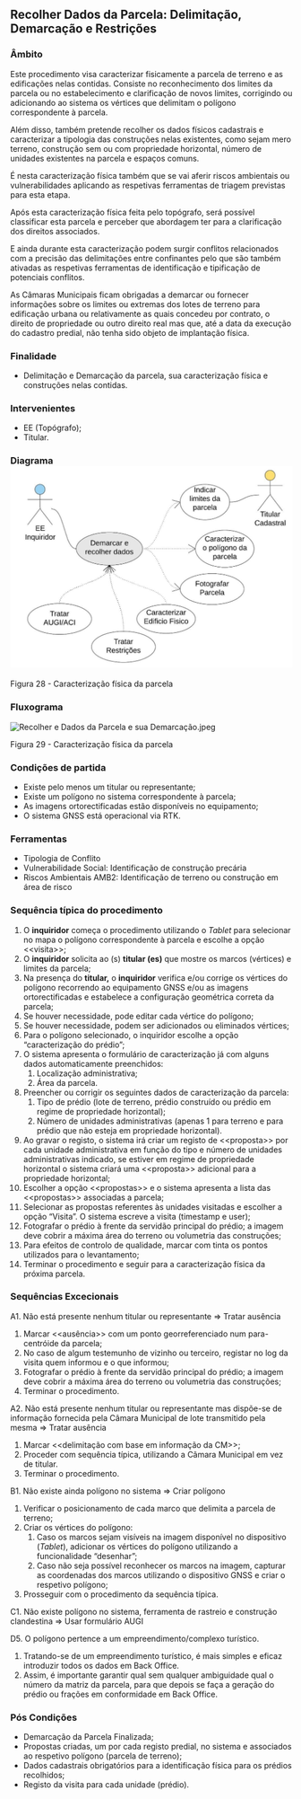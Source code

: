 ## Recolher Dados da Parcela: Delimitação, Demarcação e Restrições

### Âmbito

Este procedimento visa caracterizar fisicamente a parcela de terreno e as edificações nelas contidas. Consiste no reconhecimento dos limites da parcela ou no estabelecimento e clarificação de novos limites, corrigindo ou adicionando ao sistema os vértices que delimitam o polígono correspondente à parcela.

Além disso, também pretende recolher os dados físicos cadastrais e caracterizar a tipologia das construções nelas existentes, como sejam mero terreno, construção sem ou com propriedade horizontal, número de unidades existentes na parcela e espaços comuns.

É nesta caracterização física também que se vai aferir riscos ambientais ou vulnerabilidades aplicando as respetivas ferramentas de triagem previstas para esta etapa.

Após esta caracterização física feita pelo topógrafo, será possível classificar esta parcela e perceber que abordagem ter para a clarificação dos direitos associados.

E ainda durante esta caracterização podem surgir conflitos relacionados com a precisão das delimitações entre confinantes pelo que são também ativadas as respetivas ferramentas de identificação e tipificação de potenciais conflitos.

As Câmaras Municipais ficam obrigadas a demarcar ou fornecer informações sobre os limites ou extremas dos lotes de terreno para edificação urbana ou relativamente as quais concedeu por contrato, o direito de propriedade ou outro direito real mas que, até a data da execução do cadastro predial, não tenha sido objeto de implantação física.

### Finalidade

* Delimitação e Demarcação da parcela, sua caracterização física e construções nelas contidas.

### Intervenientes

* EE \(Topógrafo\);
* Titular.

### Diagrama![](/assets/28.jpg)

Figura 28 - Caracterização física da parcela

### Fluxograma

![Recolher e Dados da Parcela e sua Demarcação.jpeg](../assets/recolher_e_dados_da_parcela_e_sua_d.jpeg)

Figura 29 - Caracterização física da parcela

### Condições de partida

* Existe pelo menos um titular ou representante;
* Existe um polígono no sistema correspondente à parcela;
* As imagens ortorectificadas estão disponíveis no equipamento;
* O sistema GNSS está operacional via RTK.

### Ferramentas

* Tipologia de Conflito
* Vulnerabilidade Social: Identificação de construção precária
* Riscos Ambientais AMB2: Identificação de terreno ou construção em área de risco

### Sequência típica do procedimento

1. O **inquiridor** começa o procedimento utilizando o _Tablet_ para selecionar no mapa o polígono correspondente à parcela e escolhe a opção &lt;&lt;visita&gt;&gt;;
2. O **inquiridor** solicita ao \(s\) **titular \(es\)** que mostre os marcos \(vértices\) e limites da parcela;
3. Na presença do **titular,** o **inquiridor** verifica e/ou corrige os vértices do polígono recorrendo ao equipamento GNSS e/ou as imagens ortorectificadas e estabelece a configuração geométrica correta da parcela;
4. Se houver necessidade, pode editar cada vértice do polígono;
5. Se houver necessidade, podem ser adicionados ou eliminados vértices;
6. Para o polígono selecionado, o inquiridor escolhe a opção “caracterização do prédio”;
7. O sistema apresenta o formulário de caracterização já com alguns dados automaticamente preenchidos:
   1. Localização administrativa;
   2. Área da parcela.
8. Preencher ou corrigir os seguintes dados de caracterização da parcela:
   1. Tipo de prédio \(lote de terreno, prédio construído ou prédio em regime de propriedade horizontal\);
   2. Número de unidades administrativas \(apenas 1 para terreno e para prédio que não esteja em propriedade horizontal\).
9. Ao gravar o registo, o sistema irá criar um registo de &lt;&lt;proposta&gt;&gt; por cada unidade administrativa em função do tipo e número de unidades administrativas indicado, se estiver em regime de propriedade horizontal o sistema criará uma &lt;&lt;proposta&gt;&gt; adicional para a propriedade horizontal;
10. Escolher a opção &lt;&lt;propostas&gt;&gt; e o sistema apresenta a lista das &lt;&lt;propostas&gt;&gt; associadas a parcela;
11. Selecionar as propostas referentes às unidades visitadas e escolher a opção “Visita”. O sistema escreve a visita \(timestamp e user\);
12. Fotografar o prédio à frente da servidão principal do prédio; a imagem deve cobrir a máxima área do terreno ou volumetria das construções;
13. Para efeitos de controlo de qualidade, marcar com tinta os pontos utilizados para o levantamento;
14. Terminar o procedimento e seguir para a caracterização física da próxima parcela.

### Sequências Excecionais

A1. Não está presente nenhum titular ou representante =&gt; Tratar ausência

1. Marcar &lt;&lt;ausência&gt;&gt; com um ponto georreferenciado num para-centróide da parcela;
2. No caso de algum testemunho de vizinho ou terceiro, registar no log da visita quem informou e o que informou;
3. Fotografar o prédio à frente da servidão principal do prédio; a imagem deve cobrir a máxima área do terreno ou volumetria das construções;
4. Terminar o procedimento.

A2. Não está presente nenhum titular ou representante mas dispõe-se de informação fornecida pela Câmara Municipal de lote transmitido pela mesma =&gt; Tratar ausência

1. Marcar &lt;&lt;delimitação com base em informação da CM&gt;&gt;;
2. Proceder com sequência típica, utilizando a Câmara Municipal em vez de titular.
3. Terminar o procedimento.

B1. Não existe ainda polígono no sistema =&gt; Criar polígono

1. Verificar o posicionamento de cada marco que delimita a parcela de terreno;
2. Criar os vértices do polígono:
   1. Caso os marcos sejam visíveis na imagem disponível no dispositivo \(_Tablet_\), adicionar os vértices do polígono utilizando a funcionalidade “desenhar”;
   2. Caso não seja possível reconhecer os marcos na imagem, capturar as coordenadas dos marcos utilizando o dispositivo GNSS e criar o respetivo polígono;
3. Prosseguir com o procedimento da sequência típica.

C1. Não existe polígono no sistema, ferramenta de rastreio e construção clandestina =&gt; Usar formulário AUGI

D5. O polígono pertence a um empreendimento/complexo turístico.

1. Tratando-se de um empreendimento turístico, é mais simples e eficaz introduzir  todos os dados em Back Office.
2. Assim, é importante garantir qual sem qualquer ambiguidade qual o número da matriz da parcela, para que depois se faça a geração do prédio ou frações em conformidade em Back Office.

### Pós Condições

* Demarcação da Parcela Finalizada;
* Propostas criadas, um por cada registo predial, no sistema e associados ao respetivo polígono \(parcela de terreno\);
* Dados cadastrais obrigatórios para a identificação física para os prédios recolhidos;
* Registo da visita para cada unidade \(prédio\).



